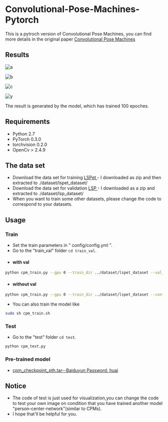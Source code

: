# Convolutional-Pose-Machines-Pytorch 

This is a pytroch version of Convolutional Pose Machines, you can find more details in the original paper [Convolutional Pose Machines](https://arxiv.org/pdf/1602.00134.pdf)

## Results

![a](https://github.com/namedBen/Convolutional-Pose-Machines-Pytorch/blob/master/samples/a.png)

![b](https://github.com/namedBen/Convolutional-Pose-Machines-Pytorch/blob/master/samples/b.png)

![c](https://github.com/namedBen/Convolutional-Pose-Machines-Pytorch/blob/master/samples/c.png)

![y](https://github.com/namedBen/Convolutional-Pose-Machines-Pytorch/blob/master/samples/y.png)

The result is generated by the model, which has trained 100 epoches.

## Requirements

* Python 2.7
* PyTorch 0.3.0
* torchvision 0.2.0
* OpenCv > 2.4.9

## The data set

* Download the data set for training [ LSPet ](https://github.com/axelcarlier/lsp) - I downloaded as zip and then extracted to ./dataset/lspet_dataset/
* Download the data set for validation [ LSP ](https://www.kaggle.com/datasets/dkrivosic/leeds-sports-pose-lsp) - I downloaded as a zip and extracted to ./dataset/lsp_dataset/
* When you want to train some other datasets, please change the code to correspond to your datasets.

## Usage

### Train

* Set the train parameters in " config/config.yml ".
* Go to the "train_val" folder ` cd train_val `.
* #### with val
```bash
python cpm_train.py --gpu 0 --train_dir ../dataset/lspet_dataset --val_dir ../dataset/lsp_dataset --config ../config/config.yml
```
* #### without val
```bash
python cpm_train.py --gpu 0 --train_dir ../dataset/lspet_dataset --config ../config/config.yml
```
- You can also train the model like
```bash
sudo sh cpm_train.sh
```

### Test

* Go to the "test" folder ` cd test `.
```bash
python cpm_test.py
```

### Pre-trained model
* [ cpm_checkpoint_pth.tar--Baiduyun Password: huaj ](https://pan.baidu.com/s/11mTCfgJyhYlpBfB4inTC9g)

## Notice
* The code of test is just used for visualization,you can change the code to test your own image on condition that you have trained another model "person-center-network"(similar to CPMs).
* I hope that'll be helpful for you.

